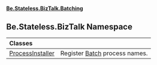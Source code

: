 #### [Be.Stateless.BizTalk.Batching](README.md 'README')

## Be.Stateless.BizTalk Namespace

| Classes | |
| :--- | :--- |
| [ProcessInstaller](ProcessInstaller.md 'Be.Stateless.BizTalk.ProcessInstaller') | Register [Batch](Batch.md 'Be.Stateless.BizTalk.Factory.Areas.Batch') process names. |
